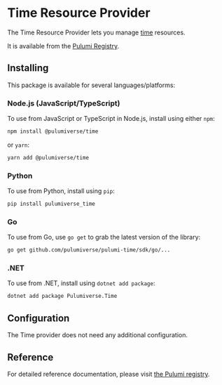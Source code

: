 # Time Resource Provider

The Time Resource Provider lets you manage [time](https://registry.terraform.io/providers/hashicorp/time) resources.

It is available from the [Pulumi Registry](https://www.pulumi.com/registry/packages/time/).

## Installing

This package is available for several languages/platforms:

### Node.js (JavaScript/TypeScript)

To use from JavaScript or TypeScript in Node.js, install using either `npm`:

```bash
npm install @pulumiverse/time
```

or `yarn`:

```bash
yarn add @pulumiverse/time
```

### Python

To use from Python, install using `pip`:

```bash
pip install pulumiverse_time
```

### Go

To use from Go, use `go get` to grab the latest version of the library:

```bash
go get github.com/pulumiverse/pulumi-time/sdk/go/...
```

### .NET

To use from .NET, install using `dotnet add package`:

```bash
dotnet add package Pulumiverse.Time
```

## Configuration

The Time provider does not need any additional configuration.

## Reference

For detailed reference documentation, please visit [the Pulumi registry](https://www.pulumi.com/registry/packages/time/api-docs/).
